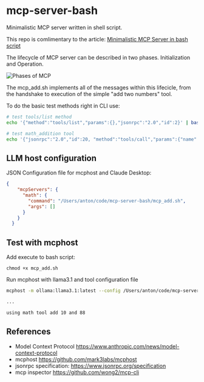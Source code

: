 # mcp-server-bash

Minimalistic MCP server written in shell script.

This repo is comlimentary to the article: [Minimalistic MCP Server in bash script](https://dev.to/antonum/minimalistic-mcp-server-in-bash-script-10k5)

The lifecycle of MCP server can be described in two phases. Initialization and Operation.

![Phases of MCP](https://dev-to-uploads.s3.amazonaws.com/uploads/articles/j4pe47n79e2ld3eadeui.png)

The mcp_add.sh implements all of the messages within this lifecicle, from the handshake to execution of the simple "add two numbers" tool.

To do the basic test methods right in CLI use:

```bash
# test tools/list method
echo '{"method":"tools/list","params":{},"jsonrpc":"2.0","id":2}' | bash mcp_add.sh | jq 

# test math_addition tool
echo '{"jsonrpc":"2.0","id":20, "method":"tools/call","params":{"name":"addition","arguments":{"num1":"1","num2":"2"}}}' | bash mcp_add.sh | jq 
```

## LLM host configuration

JSON Configuration file for mcphost and Claude Desktop:

```json
{
    "mcpServers": {
      "math": {
        "command": "/Users/anton/code/mcp-server-bash/mcp_add.sh",
        "args": []
      }
    }
  }
```



## Test with mcphost

Add execute to bash script:
```
chmod +x mcp_add.sh
```
Run mcphost with llama3.1 and tool configuration file

```bash
mcphost -m ollama:llama3.1:latest --config /Users/anton/code/mcp-server-bash/mcp.json

...

using math tool add 10 and 88
```

## References
- Model Context Protocol https://www.anthropic.com/news/model-context-protocol
- mcphost https://github.com/mark3labs/mcphost
- jsonrpc specification: https://www.jsonrpc.org/specification
- mcp inspector https://github.com/wong2/mcp-cli
